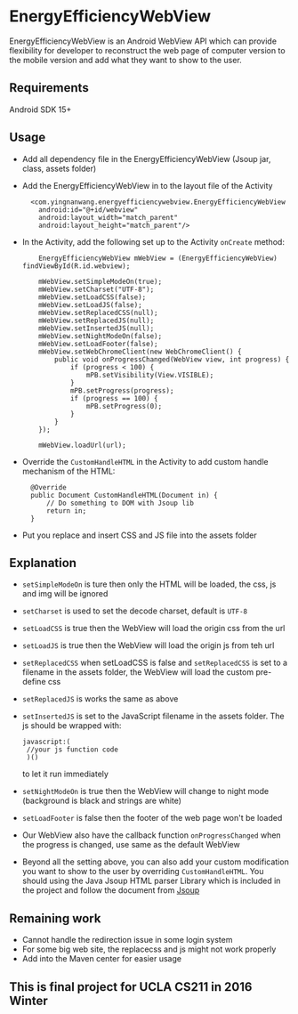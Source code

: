 # EnergyEfficiencyWebView

EnergyEfficiencyWebView is an Android WebView API which can provide flexibility for developer to reconstruct the web page of computer version to the mobile version and add what they want to show to the user.  

## Requirements
  Android SDK 15+

## Usage
  * Add all dependency file in the EnergyEfficiencyWebView (Jsoup jar, class, assets folder)  
  
  * Add the EnergyEfficiencyWebView in to the layout file of the Activity  
    ```  
      <com.yingnanwang.energyefficiencywebview.EnergyEfficiencyWebView  
        android:id="@+id/webview"  
        android:layout_width="match_parent"  
        android:layout_height="match_parent"/>  
    ```  
    
  * In the Activity, add the following set up to the Activity <code>onCreate</code> method:  
    ```  
        EnergyEfficiencyWebView mWebView = (EnergyEfficiencyWebView) findViewById(R.id.webview);
        
        mWebView.setSimpleModeOn(true);
        mWebView.setCharset("UTF-8");
        mWebView.setLoadCSS(false);
        mWebView.setLoadJS(false);
        mWebView.setReplacedCSS(null);
        mWebView.setReplacedJS(null);
        mWebView.setInsertedJS(null);
        mWebView.setNightModeOn(false);
        mWebView.setLoadFooter(false);
        mWebView.setWebChromeClient(new WebChromeClient() {
            public void onProgressChanged(WebView view, int progress) {
                if (progress < 100) {
                    mPB.setVisibility(View.VISIBLE);
                }
                mPB.setProgress(progress);
                if (progress == 100) {
                    mPB.setProgress(0);
                }
            }
        });

        mWebView.loadUrl(url);
    ```
    
  * Override the <code>CustomHandleHTML</code> in the Activity to add custom handle mechanism of the HTML:  
    ```  
      @Override
      public Document CustomHandleHTML(Document in) {
          // Do something to DOM with Jsoup lib
          return in;
      }
    ``` 
  * Put you replace and insert CSS and JS file into the assets folder

## Explanation
  * ```setSimpleModeOn``` is ture then only the HTML will be loaded, the css, js and img will be ignored
  * ```setCharset``` is used to set the decode charset, default is ```UTF-8```
  * ```setLoadCSS``` is true then the WebView will load the origin css from the url
  * ```setLoadJS``` is true then the WebView will load the origin js from teh url
  * ```setReplacedCSS``` when setLoadCSS is false and ```setReplacedCSS``` is set to a filename in the assets folder, the WebView will load the custom pre-define css
  * ```setReplacedJS``` is works the same as above
  * ```setInsertedJS``` is set to the JavaScript filename in the assets folder. The js should be wrapped with:  
    ```
    javascript:(
     //your js function code
     )()
    ```
    to let it run immediately
  * ```setNightModeOn``` is true then the WebView will change to night mode (background is black and strings are white)
  * ```setLoadFooter``` is false then the footer of the web page won't be loaded
  
  * Our WebView also have the callback function ```onProgressChanged``` when the progress is changed, use same as the default WebView 
  * Beyond all the setting above, you can also add your custom modification you want to show to the user by overriding ```CustomHandleHTML```. You should using the Java Jsoup HTML parser Library which is included in the project and follow the document from [Jsoup](http://jsoup.org/)
  
## Remaining work
  * Cannot handle the redirection issue in some login system
  * For some big web site, the replacecss and js might not work properly
  * Add into the Maven center for easier usage
  
## This is final project for UCLA CS211 in 2016 Winter
  
  
